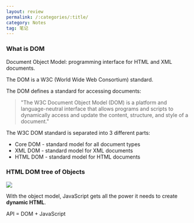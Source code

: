 ```yaml
---
layout: review
permalink: /:categories/:title/
category: Notes
tag: 笔记
---
```


### What is DOM

Document Object Model: programming interface for HTML and XML documents.

The DOM is a W3C (World Wide Web Consortium) standard.

The DOM defines a standard for accessing documents:

>  "The W3C Document Object Model (DOM) is a platform and language-neutral interface that allows programs and scripts to dynamically access and update the content, structure, and style of a document."

The W3C DOM standard is separated into 3 different parts:

- Core DOM - standard model for all document types
- XML DOM - standard model for XML documents
- HTML DOM - standard model for HTML documents



### HTML DOM tree of Objects

![](https://www.w3schools.com/js/pic_htmltree.gif)

With the object model, JavaScript gets all the power it needs to create **dynamic HTML**.

API = DOM + JavaScript